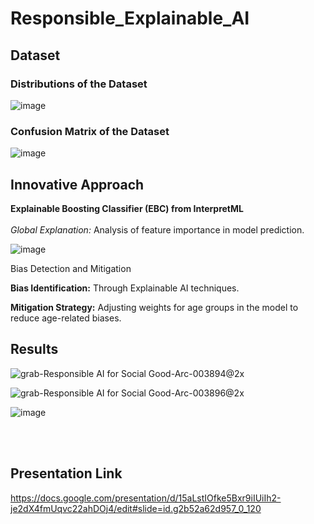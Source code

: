 # Responsible_Explainable_AI


## Dataset

### Distributions of the Dataset
![image](https://github.com/annimukherjee/Responsible_Explainable_AI/assets/85307430/d65dfa6c-f19c-4466-aecd-9b8f660fb1ad)

### Confusion Matrix of the Dataset
![image](https://github.com/annimukherjee/Responsible_Explainable_AI/assets/85307430/91a44f98-72e6-4c00-8c7d-bb922f5cd9c2)


## Innovative Approach

**Explainable Boosting Classifier (EBC) from InterpretML**
<br><br>
_Global Explanation:_ Analysis of feature importance in model prediction.


![image](https://github.com/annimukherjee/Responsible_Explainable_AI/assets/85307430/0279cb3e-dc9d-4dc1-818c-b4dbc42f3197)


Bias Detection and Mitigation

**Bias Identification:** Through Explainable AI techniques.

**Mitigation Strategy:**
Adjusting weights for age groups in the model to reduce age-related biases.




## Results

![grab-Responsible AI for Social Good-Arc-003894@2x](https://github.com/annimukherjee/Responsible_Explainable_AI/assets/85307430/65241a48-abce-4822-abe6-7de417698886)


![grab-Responsible AI for Social Good-Arc-003896@2x](https://github.com/annimukherjee/Responsible_Explainable_AI/assets/85307430/c8fa74c5-d59c-4f75-8ba4-5bafcec65228)


![image](https://github.com/annimukherjee/Responsible_Explainable_AI/assets/85307430/9a115f63-21dc-4341-b8db-c74a8952378a)


<br><br>

## Presentation Link

https://docs.google.com/presentation/d/15aLstIOfke5Bxr9iIUiIh2-je2dX4fmUqvc22ahDOj4/edit#slide=id.g2b52a62d957_0_120
